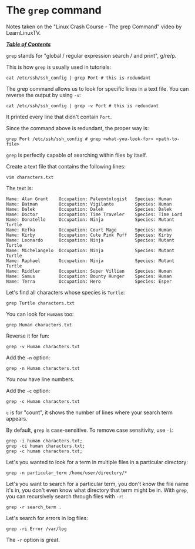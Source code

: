 # The `grep` command

Notes taken on the "Linux Crash Course - The grep Command" video by
LearnLinuxTV.

[***Table of Contents***](/README.md)  

`grep` stands for "global / regular expression search / and print", g/re/p.

This is how `grep` is usually used in tutorials:

    cat /etc/ssh/ssh_config | grep Port # this is redundant

The grep command allows us to look for specific lines in a text file. You can 
reverse the output by using `-v`:

    cat /etc/ssh/ssh_config | grep -v Port # this is redundant

It printed every line that didn't contain `Port`. 

Since the command above is redundant, the proper way is:

    grep Port /etc/ssh/ssh_config # grep <what-you-look-for> <path-to-file>

`grep` is perfectly capable of searching within files by itself.

Create a text file that contains the following lines:

    vim characters.txt

The text is:

    Name: Alan Grant    Occupation: Paleontologist   Species: Human
    Name: Batman        Occupation: Vigilante        Species: Human
    Name: Dalek         Occupation: Dalek            Species: Dalek
    Name: Doctor        Occupation: Time Traveler    Species: Time Lord
    Name: Donatello     Occupation: Ninja            Species: Mutant Turtle
    Name: Kefka         Occupation: Court Mage       Species: Human
    Name: Kirby         Occupation: Cute Pink Puff   Species: Kirby
    Name: Leonardo      Occupation: Ninja            Species: Mutant Turtle
    Name: Michelangelo  Occupation: Ninja            Species: Mutant Turtle
    Name: Raphael       Occupation: Ninja            Species: Mutant Turtle
    Name: Riddler       Occupation: Super Villian    Species: Human
    Name: Samus         Occupation: Bounty Hunger    Species: Human
    Name: Terra         Occupation: Hero             Species: Esper

Let's find all characters whose species is `Turtle`:

    grep Turtle characters.txt

You can look for `Human`s too:

    grep Human characters.txt

Reverse it for fun:

    grep -v Human characters.txt
    
Add the `-n` option:

    grep -n Human characters.txt

You now have line numbers.

Add the `-c` option:

    grep -c Human characters.txt

`c` is for "count", it shows the number of lines where your search term
appears.

By default, `grep` is case-sensitive. To remove case sensitivity, use `-i`:

    grep -i human characters.txt;
    grep -ci human characters.txt;
    grep -c human characters.txt;

Let's you wanted to look for a term in multiple files in a particular
directory:

    grep -n particular_term /home/user/directory/*

Let's you want to search for a particular term, you don't know the file name
it's in, you don't even know what directory that term might be in. With `grep`,
you can recursively search through files with `-r`:

    grep -r search_term .

Let's search for errors in log files:

    grep -ri Error /var/log

The `-r` option is great.
